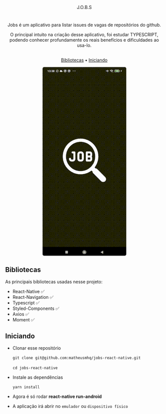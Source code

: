 <p align="center">
    J.O.B.S
</p>

#

<p align="center">
    Jobs é um aplicativo para listar issues de vagas de repositórios do github.
</p>

<p align="center">
    O principal intuito na criação desse aplicativo, foi estudar TYPESCRIPT, podendo conhecer profundamente os reais benefícios e dificuldades ao usa-lo.
</p>

##

<p align="center">
    <a href="#bibliotecas">Bibliotecas</a> •
    <a href="#iniciando">Iniciando</a>
</p>

<p align="center">
    <img style="border-radius: 5px" src="src/assets/images/demo.gif" alt="J.O.B.S">
</p>

## Bibliotecas

As principais bibliotecas usadas nesse projeto:

- React-Native :white_check_mark:
- React-Navigation :white_check_mark:
- Typescript :white_check_mark:
- Styled-Components :white_check_mark:
- Axios :white_check_mark:
- Moment :white_check_mark:

## Iniciando

- Clonar esse repositório

  ```
  git clone git@github.com:matheusmhq/jobs-react-native.git

  cd jobs-react-native
  ```

- Instale as dependências

  ```
  yarn install
  ```

- Agora é só rodar **react-native run-android**

- A aplicação irá abrir no `emulador` ou `dispositivo físico`

